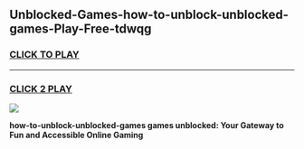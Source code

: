 
## Unblocked-Games-how-to-unblock-unblocked-games-Play-Free-tdwqg
<h3>
<a href="https://premium76.site?title=how-to-unblock-unblocked-games&ref=09A">CLICK TO PLAY</a></h3>
<hr>

<h3>
<a href="https://premium76.site?title=how-to-unblock-unblocked-games&ref=09A">CLICK 2 PLAY</a>
  
</h3>

<a href="https://premium76.site?title=how-to-unblock-unblocked-games&ref=09A"><img src="https://clearcache.store/games.png"></a>


**how-to-unblock-unblocked-games games unblocked: Your Gateway to Fun and Accessible Online Gaming**
